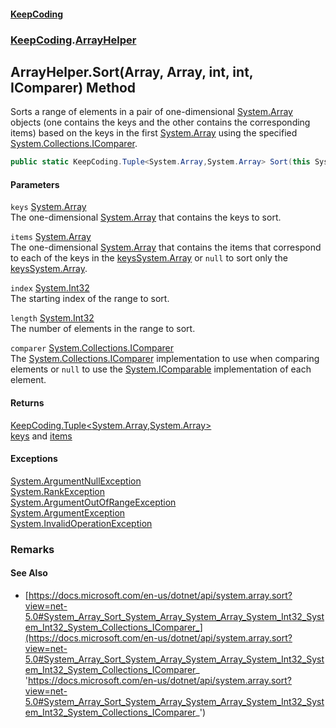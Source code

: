 #### [KeepCoding](index.md 'index')
### [KeepCoding](KeepCoding.md 'KeepCoding').[ArrayHelper](ArrayHelper.md 'KeepCoding.ArrayHelper')
## ArrayHelper.Sort(Array, Array, int, int, IComparer) Method
Sorts a range of elements in a pair of one-dimensional [System.Array](https://docs.microsoft.com/en-us/dotnet/api/System.Array 'System.Array') objects (one contains the keys and the other contains the corresponding items) based on the keys in the first [System.Array](https://docs.microsoft.com/en-us/dotnet/api/System.Array 'System.Array') using the specified [System.Collections.IComparer](https://docs.microsoft.com/en-us/dotnet/api/System.Collections.IComparer 'System.Collections.IComparer').  
```csharp
public static KeepCoding.Tuple<System.Array,System.Array> Sort(this System.Array keys, System.Array items, int index, int length, System.Collections.IComparer comparer);
```
#### Parameters
<a name='KeepCoding_ArrayHelper_Sort(System_Array_System_Array_int_int_System_Collections_IComparer)_keys'></a>
`keys` [System.Array](https://docs.microsoft.com/en-us/dotnet/api/System.Array 'System.Array')  
The one-dimensional [System.Array](https://docs.microsoft.com/en-us/dotnet/api/System.Array 'System.Array') that contains the keys to sort.
  
<a name='KeepCoding_ArrayHelper_Sort(System_Array_System_Array_int_int_System_Collections_IComparer)_items'></a>
`items` [System.Array](https://docs.microsoft.com/en-us/dotnet/api/System.Array 'System.Array')  
The one-dimensional [System.Array](https://docs.microsoft.com/en-us/dotnet/api/System.Array 'System.Array') that contains the items that correspond to each of the keys in the [keys](ArrayHelper_Sort_zd9WcoCAb3Wa3gKjBgERzw.md#KeepCoding_ArrayHelper_Sort(System_Array_System_Array_int_int_System_Collections_IComparer)_keys 'KeepCoding.ArrayHelper.Sort(System.Array, System.Array, int, int, System.Collections.IComparer).keys')[System.Array](https://docs.microsoft.com/en-us/dotnet/api/System.Array 'System.Array') or `null` to sort only the [keys](ArrayHelper_Sort_zd9WcoCAb3Wa3gKjBgERzw.md#KeepCoding_ArrayHelper_Sort(System_Array_System_Array_int_int_System_Collections_IComparer)_keys 'KeepCoding.ArrayHelper.Sort(System.Array, System.Array, int, int, System.Collections.IComparer).keys')[System.Array](https://docs.microsoft.com/en-us/dotnet/api/System.Array 'System.Array').
  
<a name='KeepCoding_ArrayHelper_Sort(System_Array_System_Array_int_int_System_Collections_IComparer)_index'></a>
`index` [System.Int32](https://docs.microsoft.com/en-us/dotnet/api/System.Int32 'System.Int32')  
The starting index of the range to sort.
  
<a name='KeepCoding_ArrayHelper_Sort(System_Array_System_Array_int_int_System_Collections_IComparer)_length'></a>
`length` [System.Int32](https://docs.microsoft.com/en-us/dotnet/api/System.Int32 'System.Int32')  
The number of elements in the range to sort.
  
<a name='KeepCoding_ArrayHelper_Sort(System_Array_System_Array_int_int_System_Collections_IComparer)_comparer'></a>
`comparer` [System.Collections.IComparer](https://docs.microsoft.com/en-us/dotnet/api/System.Collections.IComparer 'System.Collections.IComparer')  
The [System.Collections.IComparer](https://docs.microsoft.com/en-us/dotnet/api/System.Collections.IComparer 'System.Collections.IComparer') implementation to use when comparing elements or `null` to use the [System.IComparable](https://docs.microsoft.com/en-us/dotnet/api/System.IComparable 'System.IComparable') implementation of each element.
  
#### Returns
[KeepCoding.Tuple&lt;](Tuple_T1_T2_.md 'KeepCoding.Tuple&lt;T1,T2&gt;')[System.Array](https://docs.microsoft.com/en-us/dotnet/api/System.Array 'System.Array')[,](Tuple_T1_T2_.md 'KeepCoding.Tuple&lt;T1,T2&gt;')[System.Array](https://docs.microsoft.com/en-us/dotnet/api/System.Array 'System.Array')[&gt;](Tuple_T1_T2_.md 'KeepCoding.Tuple&lt;T1,T2&gt;')  
[keys](ArrayHelper_Sort_zd9WcoCAb3Wa3gKjBgERzw.md#KeepCoding_ArrayHelper_Sort(System_Array_System_Array_int_int_System_Collections_IComparer)_keys 'KeepCoding.ArrayHelper.Sort(System.Array, System.Array, int, int, System.Collections.IComparer).keys') and [items](ArrayHelper_Sort_zd9WcoCAb3Wa3gKjBgERzw.md#KeepCoding_ArrayHelper_Sort(System_Array_System_Array_int_int_System_Collections_IComparer)_items 'KeepCoding.ArrayHelper.Sort(System.Array, System.Array, int, int, System.Collections.IComparer).items')
#### Exceptions
[System.ArgumentNullException](https://docs.microsoft.com/en-us/dotnet/api/System.ArgumentNullException 'System.ArgumentNullException')  
[System.RankException](https://docs.microsoft.com/en-us/dotnet/api/System.RankException 'System.RankException')  
[System.ArgumentOutOfRangeException](https://docs.microsoft.com/en-us/dotnet/api/System.ArgumentOutOfRangeException 'System.ArgumentOutOfRangeException')  
[System.ArgumentException](https://docs.microsoft.com/en-us/dotnet/api/System.ArgumentException 'System.ArgumentException')  
[System.InvalidOperationException](https://docs.microsoft.com/en-us/dotnet/api/System.InvalidOperationException 'System.InvalidOperationException')  
### Remarks
#### See Also
- [https://docs.microsoft.com/en-us/dotnet/api/system.array.sort?view=net-5.0#System_Array_Sort_System_Array_System_Array_System_Int32_System_Int32_System_Collections_IComparer_](https://docs.microsoft.com/en-us/dotnet/api/system.array.sort?view=net-5.0#System_Array_Sort_System_Array_System_Array_System_Int32_System_Int32_System_Collections_IComparer_ 'https://docs.microsoft.com/en-us/dotnet/api/system.array.sort?view=net-5.0#System_Array_Sort_System_Array_System_Array_System_Int32_System_Int32_System_Collections_IComparer_')
